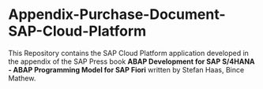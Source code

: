 # Appendix-Purchase-Document-SAP-Cloud-Platform
This Repository contains the SAP Cloud Platform application developed in the appendix of the SAP Press book **ABAP Development for SAP S/4HANA - ABAP Programming Model for SAP Fiori** written by Stefan Haas, Bince Mathew.



